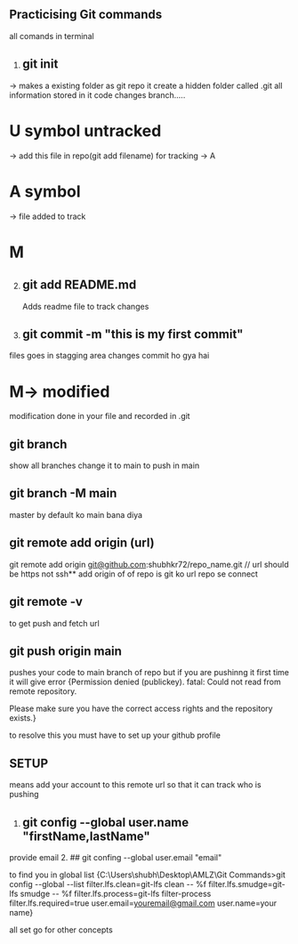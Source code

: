 ## Practicising Git commands
all comands in terminal
1. ## git init
-> makes a existing folder as git repo it create a hidden folder called .git all information stored in it code changes branch.....
# U symbol untracked 
-> add this file in repo(git add filename) for tracking -> A
# A symbol
-> file added to track
# M

2. ## git add README.md
    Adds readme file to track changes

3. ## git commit -m "this is my first commit"
files goes in stagging area
changes commit ho gya hai

# M-> modified 
modification done in your file and recorded in .git

## git branch
show all branches  change it to main to push in main

## git branch -M main
master by default ko main bana diya

## git remote add origin (url)
git remote add origin git@github.com:shubhkr72/repo_name.git
// url should be https not ssh**
add origin of of repo
is git ko url repo  se connect

## git remote -v
to get push and fetch url

## git push origin main
pushes your code to main branch of repo
but if you are pushinng it first time it will give error
{Permission denied (publickey).
fatal: Could not read from remote repository.

Please make sure you have the correct access rights
and the repository exists.}

to resolve this you must have to set up your github profile


## SETUP

means add your account to this remote url so that it can track who is pushing
1. ## git config --global user.name "firstName,lastName"

provide email
2. ## git confing --global user.email "email"

to find you in global list
{C:\Users\shubh\Desktop\AMLZ\Git Commands>git config --global --list
filter.lfs.clean=git-lfs clean -- %f
filter.lfs.smudge=git-lfs smudge -- %f
filter.lfs.process=git-lfs filter-process
filter.lfs.required=true
user.email=youremail@gmail.com
user.name=your name}


all set go for other concepts 